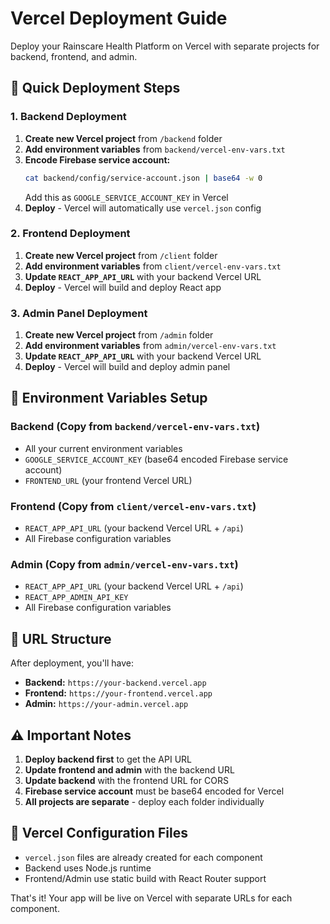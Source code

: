 # Vercel Deployment Guide

Deploy your Rainscare Health Platform on Vercel with separate projects for backend, frontend, and admin.

## 🚀 Quick Deployment Steps

### 1. Backend Deployment

1. **Create new Vercel project** from `/backend` folder
2. **Add environment variables** from `backend/vercel-env-vars.txt`
3. **Encode Firebase service account:**
   ```bash
   cat backend/config/service-account.json | base64 -w 0
   ```
   Add this as `GOOGLE_SERVICE_ACCOUNT_KEY` in Vercel
4. **Deploy** - Vercel will automatically use `vercel.json` config

### 2. Frontend Deployment

1. **Create new Vercel project** from `/client` folder
2. **Add environment variables** from `client/vercel-env-vars.txt`
3. **Update `REACT_APP_API_URL`** with your backend Vercel URL
4. **Deploy** - Vercel will build and deploy React app

### 3. Admin Panel Deployment

1. **Create new Vercel project** from `/admin` folder
2. **Add environment variables** from `admin/vercel-env-vars.txt`
3. **Update `REACT_APP_API_URL`** with your backend Vercel URL
4. **Deploy** - Vercel will build and deploy admin panel

## 📝 Environment Variables Setup

### Backend (Copy from `backend/vercel-env-vars.txt`)
- All your current environment variables
- `GOOGLE_SERVICE_ACCOUNT_KEY` (base64 encoded Firebase service account)
- `FRONTEND_URL` (your frontend Vercel URL)

### Frontend (Copy from `client/vercel-env-vars.txt`)
- `REACT_APP_API_URL` (your backend Vercel URL + `/api`)
- All Firebase configuration variables

### Admin (Copy from `admin/vercel-env-vars.txt`)
- `REACT_APP_API_URL` (your backend Vercel URL + `/api`)
- `REACT_APP_ADMIN_API_KEY`
- All Firebase configuration variables

## 🔗 URL Structure

After deployment, you'll have:
- **Backend:** `https://your-backend.vercel.app`
- **Frontend:** `https://your-frontend.vercel.app`
- **Admin:** `https://your-admin.vercel.app`

## ⚠️ Important Notes

1. **Deploy backend first** to get the API URL
2. **Update frontend and admin** with the backend URL
3. **Update backend** with the frontend URL for CORS
4. **Firebase service account** must be base64 encoded for Vercel
5. **All projects are separate** - deploy each folder individually

## 🔧 Vercel Configuration Files

- `vercel.json` files are already created for each component
- Backend uses Node.js runtime
- Frontend/Admin use static build with React Router support

That's it! Your app will be live on Vercel with separate URLs for each component.